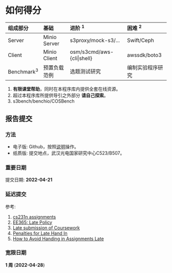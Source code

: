 # 如何得分

| 组成部分                | 基础               | 进阶 <sup>1</sup>           | 困难 <sup>2</sup>   |
| :---                   | :---              | :---                       | :---                |
| Server                 | Minio Server      | s3proxy/mock-s3/...        | Swift/Ceph          |
| Client                 | Minio Client      | osm/s3cmd/aws-{cli\|shell} | awssdk/boto3        |
| Benchmark<sup>3</sup>  | 预置负载范例       | 选题测试研究                | 编制实验程序研究       |

1. **有限课堂帮助**，同时在本程序库内提供全套在线资源。
2. 超过本程序库所提供导引之外部分 **请自己探索**。
3. s3bench/benchio/COSBench

## 报告提交

### 方法

* 电子版: Github，按照[说明](https://github.com/cs-course/bigdata-storage-experiment-assignment-2022)操作。
* 纸质版: 提交地点，武汉光电国家研究中心C523/B507。

### 重要日期

提交日期: **2022-04-21**

### 延迟提交

参考:

1. [cs231n assignments](http://vision.stanford.edu/teaching/cs231n/assignments.html)
2. [EE365: Late Policy](https://stanford.edu/class/ee365/late.html)
3. [Late submission of Coursework](https://www2.le.ac.uk/offices/sas2/assessments/late-submission)
4. [Penalties for Late Hand In](http://www.dcs.shef.ac.uk/intranet/teaching/public/assessment/latehandin.html)
5. [How to Avoid Handing in Assignments Late](https://www.wikihow.com/Avoid-Handing-in-Assignments-Late)

### 宽限日期

**1 周** (**2022-04-28**)
